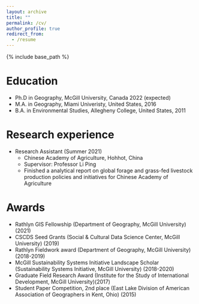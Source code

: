```yaml
---
layout: archive
title: ""
permalink: /cv/
author_profile: true
redirect_from:
  - /resume
---
```


{% include base_path %}

Education
======
* Ph.D in Geography, McGill University, Canada 2022 (expected)
* M.A. in Geography, Miami Univeristy, United States, 2016
* B.A. in Environmental Studies, Allegheny College, United States, 2011

Research experience
======
* Research Assistant (Summer 2021)
  * Chinese Academy of Agriculture, Hohhot, China
  * Supervisor: Professor Li Ping
  * Finished a analytical report on global forage and grass-fed livestock production policies and initiatives for Chinese Academy of Agriculture
 
Awards
======  
* Rathlyn GIS Fellowship (Department of Geography, McGill University) (2021)
* CSCDS Seed Grants (Social & Cultural Data Science Center, McGill University) (2019)
* Rathlyn Fieldwork award (Department of Geography, McGill University) (2018-2019)
* McGill Sustainability Systems Initiative Landscape Scholar (Sustainability Systems Initiative, McGill University) (2018-2020)
* Graduate Field Research Award (Institute for the Study of International Development, McGill University)(2017) 
* Student Paper Competition, 2nd place (East Lake Division of American Association of Geographers in Kent, Ohio) (2015) 

